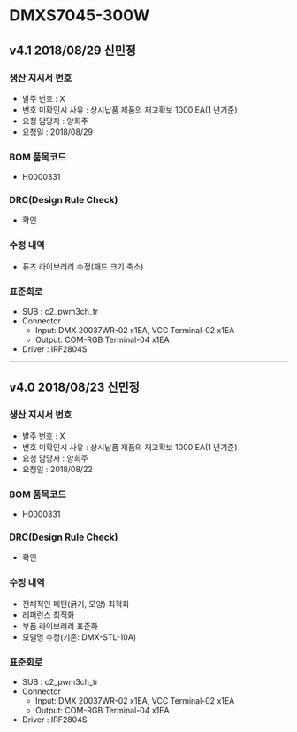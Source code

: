 # DMXS7045-300W

## v4.1 2018/08/29 신민정

### 생산 지시서 번호
* 발주 번호 : X
* 번호 미확인시 사유 : 상시납품 제품의 재고확보 1000 EA(1 년기준)
* 요청 담당자 : 양희주
* 요청일 : 2018/08/29

###  BOM 품목코드
* H0000331

### DRC(Design Rule Check)
* 확인

### 수정 내역
* 퓨즈 라이브러리 수정(패드 크기 축소)

### 표준회로
* SUB : c2_pwm3ch_tr
* Connector
  * Input: DMX 20037WR-02 x1EA, VCC Terminal-02 x1EA
  * Output: COM-RGB Terminal-04 x1EA
* Driver : IRF2804S

----------

## v4.0 2018/08/23 신민정

### 생산 지시서 번호
* 발주 번호 : X
* 번호 미확인시 사유 : 상시납품 제품의 재고확보 1000 EA(1 년기준)
* 요청 담당자 : 양희주
* 요청일 : 2018/08/22

###  BOM 품목코드
* H0000331

### DRC(Design Rule Check)
* 확인

### 수정 내역
* 전체적인 패턴(굵기, 모양) 최적화
* 레퍼런스 최적화
* 부품 라이브러리 표준화
* 모델명 수정(기존: DMX-STL-10A)

### 표준회로
* SUB : c2_pwm3ch_tr
* Connector
  * Input: DMX 20037WR-02 x1EA, VCC Terminal-02 x1EA
  * Output: COM-RGB Terminal-04 x1EA
* Driver : IRF2804S
